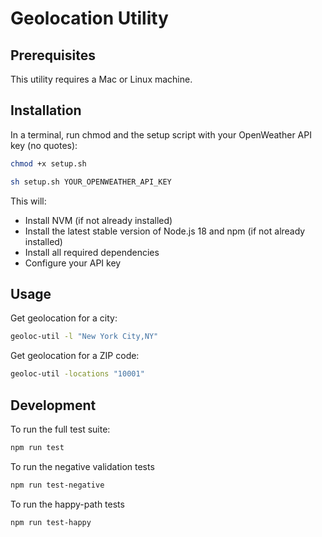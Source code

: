 # Geolocation Utility

## Prerequisites

This utility requires a Mac or Linux machine. 

## Installation

In a terminal, run chmod and the setup script with your OpenWeather API key (no quotes):

```bash
chmod +x setup.sh
```

```bash
sh setup.sh YOUR_OPENWEATHER_API_KEY
```
This will:
- Install NVM (if not already installed)
- Install the latest stable version of Node.js 18 and npm (if not already installed)
- Install all required dependencies
- Configure your API key

## Usage

Get geolocation for a city:
```bash
geoloc-util -l "New York City,NY"
```

Get geolocation for a ZIP code:
```bash
geoloc-util -locations "10001"
```

## Development

To run the full test suite:
```bash
npm run test
```

To run the negative validation tests 
```bash
npm run test-negative
```

To run the happy-path tests 
```bash
npm run test-happy
```